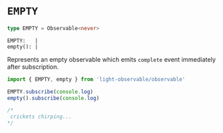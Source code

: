 # `EMPTY`
```typescript
type EMPTY = Observable<never>
```

```
EMPTY:   |
empty(): |
```

Represents an empty observable which emits `complete` event immediately after subscription.

```typescript
import { EMPTY, empty } from 'light-observable/observable'

EMPTY.subscribe(console.log)
empty().subscribe(console.log)

/*
 crickets chirping...
*/
```

